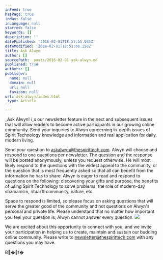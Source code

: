 ```yaml
---
inFeed: true
hasPage: true
inNav: false
inLanguage: null
starred: false
keywords: []
description: ''
datePublished: '2016-02-01T18:57:55.085Z'
dateModified: '2016-02-01T18:51:08.156Z'
title: Ask Alwyn
author: []
sourcePath: _posts/2016-02-01-ask-alwyn.md
published: true
authors: []
publisher:
  name: null
  domain: null
  url: null
  favicon: null
url: ask-alwyn/index.html
_type: Article

---
```

_Ask Alwyn! i_s our
newsletter feature in the next and subsequent issues that will allow readers to
become active participants in our growing online community. Send your inquiries to Alwyn concerning
in-depth issues of Spirit Technology knowledge and information and real application
for daily, modern living.

Send your question to [askalwyn@thespirittech.com][0]. Alwyn will choose and respond to one
questions per newsletter. The question
and the response will be posted anonymously, unless you request otherwise. He will most likely respond to the questions
with the widest appeal to the community, or the question that is most
frequently asked so that all can benefit from the information he has to
share. Alwyn is eager to read and
respond to questions on the following: discovering your gifts and purpose, the benefits of using Spirit
Technology to solve problems, the role of modern-day shamanism, ritual &
community, nature, etc.

Space to respond is limited, so please focus on asking
questions that will serve the greater good of the community and not questions
on Alwyn's personal and private life. Please understand that no matter how important you feel your question
is, Alwyn cannot answer every question.
![](https://s3-us-west-2.amazonaws.com/the-grid-img/p/4bc8e0a2619c2f0b562ab5722938cfe41709ab82.jpg)

We are excited about this opportunity to connect with you, and
we invite your participation in helping us to create, maintain and sustain our
budding online community. Please write
to [newsletter@thespirittech.com][1] with any questions
you may have.

B�f�

[0]: askalwyn@thespirittech.com
[1]: null
